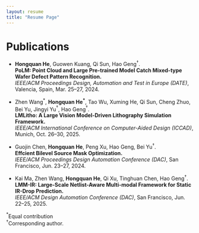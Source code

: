 ```yaml
---
layout: resume
title: "Resume Page"
---
```


# **Publications**

*   **Hongquan He**, Guowen Kuang, Qi Sun, Hao Geng$^\dagger$.  
    **PoLM: Point Cloud and Large Pre-trained Model Catch Mixed-type Wafer Defect Pattern Recognition.**  
    *IEEE/ACM Proceedings Design, Automation and Test in Europe (DATE)*, Valencia, Spain, Mar. 25–27, 2024.

*   Zhen Wang$^*$, **Hongquan He$^*$**, Tao Wu, Xuming He, Qi Sun, Cheng Zhuo, Bei Yu, Jingyi Yu$^\dagger$, Hao Geng$^\dagger$.  
    **LMLitho: A Large Vision Model-Driven Lithography Simulation Framework.**  
    *IEEE/ACM International Conference on Computer-Aided Design (ICCAD)*, Munich, Oct. 26–30, 2025.

*   Guojin Chen, **Hongquan He**, Peng Xu, Hao Geng, Bei Yu$^\dagger$.  
    **Effcient Bilevel Source Mask Optimization.**  
    *IEEE/ACM Proceedings Design Automation Conference (DAC)*, San Francisco, Jun. 23–27, 2024.

*   Kai Ma, Zhen Wang, **Hongquan He**, Qi Xu, Tinghuan Chen, Hao Geng$^\dagger$.  
    **LMM-IR: Large-Scale Netlist-Aware Multi-modal Framework for Static IR-Drop Prediction.**  
    *IEEE/ACM Design Automation Conference (DAC)*, San Francisco, Jun. 22–25, 2025.

$^*$Equal contribution  
$^\dagger$Corresponding author.
